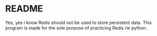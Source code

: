 # README
Yes, yes i know Redis should not be used to store persistent data.
This program is made for the sole purpose of practicing Redis /w python.
